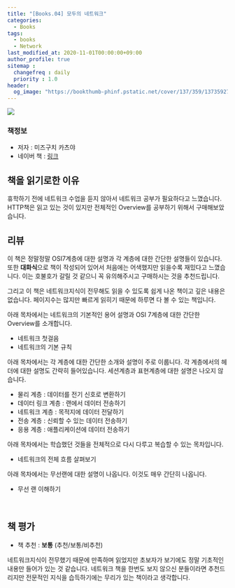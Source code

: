 ```yaml
---
title: "[Books.04] 모두의 네트워크"
categories: 
  - Books
tags:
  - books
  - Network
last_modified_at: 2020-11-01T00:00:00+09:00
author_profile: true
sitemap :
  changefreq : daily
  priority : 1.0
header:
  og_image: "https://bookthumb-phinf.pstatic.net/cover/137/359/13735927.jpg?udate=20180718"
---
```


![](https://bookthumb-phinf.pstatic.net/cover/137/359/13735927.jpg?udate=20180718)

### 책정보
- 저자 : 미즈구치 카츠야
- 네이버 책 : [링크](https://book.naver.com/bookdb/book_detail.nhn?bid=13735927)

## 책을 읽기로한 이유
휴학하기 전에 네트워크 수업을 듣지 않아서 네트워크 공부가 필요하다고 느꼈습니다. HTTP책은 읽고 있는 것이 있지만 전체적인 Overview를 공부하기 위해서 구매해보았습니다.

## 리뷰
이 책은 정말정말 OSI7계층에 대한 설명과 각 계층에 대한 간단한 설명들이 있습니다. 또한 **대화식**으로 책이 작성되어 있어서 처음에는 어색했지만 읽을수록 재밌다고 느꼈습니다. 이는 호불호가 갈릴 것 같으니 꼭 유의해주시고 구매하시는 것을 추천드립니다.

그리고 이 책은 네트워크지식이 전무해도 읽을 수 있도록 쉽게 나온 책이고 깊은 내용은 없습니다. 페이지수는 많지만 빠르게 읽히기 때문에 하루면 다 볼 수 있는 책입니다.

아래 목차에서는 네트워크의 기본적인 용어 설명과 OSI 7계층에 대한 간단한 Overview를 소개합니다.
- 네트워크 첫걸음
- 네트워크의 기본 규칙

아래 목차에서는 각 계층에 대한 간단한 소개와 설명이 주로 이룹니다. 각 계층에서의 헤더에 대한 설명도 간략히 들어있습니다. 세션계층과 표현계층에 대한 설명은 나오지 않습니다.
- 물리 계층 : 데이터를 전기 신호로 변환하기
- 데이터 링크 계층 : 랜에서 데이터 전송하기
- 네트워크 계층 : 목적지에 데이터 전달하기
- 전송 계층 : 신뢰할 수 있는 데이터 전송하기
- 응용 계층 : 애플리케이션에 데이터 전송하기

아래 목차에서는 학습했던 것들을 전체적으로 다시 다루고 복습할 수 있는 목차입니다.
- 네트워크의 전체 흐름 살펴보기

아래 목차에서는 무선랜에 대한 설명이 나옵니다. 이것도 매우 간단히 나옵니다.
- 무선 랜 이해하기

<br>

## 책 평가
- 책 추천 : **보통** (추천/보통/비추천)

네트워크지식이 전무했기 때문에 만족하며 읽었지만 초보자가 보기에도 정말 기초적인 내용만 들어가 있는 것 같습니다. 네트워크 책을 한번도 보지 않으신 분들이라면 추천드리지만 전문적인 지식을 습득하기에는 무리가 있는 책이라고 생각합니다.

